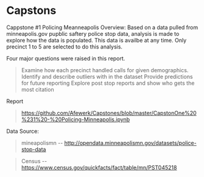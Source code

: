 
# Capstons 
Cappstone #1 Policing Meanneapolis 
Overview: Based on a data pulled from minneapolis.gov pupblic saftery police stop data, analysis is made to explore how the data is populated. This data is availbe at any time. Only precinct 1 to 5 are selected to do this analysis. 

Four major questions were raised in this report.

  > Examine how each precinct handled calls for given demographics.
  > Identify and describe outliers with in the dataset
  > Provide predictions for future reporting
  > Explore post stop reports and show who gets the most citation
  
  Report
  >  https://github.com/Afewerk/Capstones/blob/master/CapstonOne%20%231%20-%20Policing-Minneapolis.ipynb
  
  Data Source: 
  
  > mineapolismn -- http://opendata.minneapolismn.gov/datasets/police-stop-data
  
  > Census --  https://www.census.gov/quickfacts/fact/table/mn/PST045218
